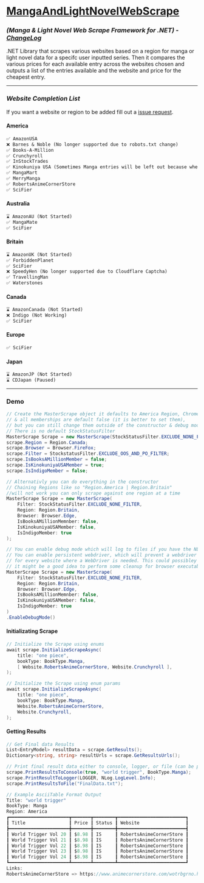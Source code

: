 # [MangaAndLightNovelWebScrape](https://www.nuget.org/packages/MangaAndLightNovelWebScrape/5.0.0#readme-body-tab)

### *(Manga & Light Novel Web Scrape Framework for .NET) - [ChangeLog](https://github.com/Sigrec/MangaAndLightNovelWebScrape/blob/master/ChangeLog.txt)*

.NET Library that scrapes various websites based on a region for manga or light novel data for a specifc user inputted series. Then it compares the various prices for each available entry across the websites chosen and outputs a list of the entries available and the website and price for the cheapest entry.
***

### *Website Completion List*

If you want a website or region to be added fill out a [issue request](https://github.com/Sigrec/MangaAndLightNovelWebScrape/issues/new/choose).

#### America

```txt
✅ AmazonUSA
❌ Barnes & Noble (No longer supported due to robots.txt change) 
✅ Books-A-Million
✅ Crunchyroll
✅ InStockTrades
✅ Kinokuniya USA (Sometimes Manga entries will be left out because when going to the manga tab it leaves some out)
✅ MangaMart
✅ MerryManga
✅ RobertsAnimeCornerStore
✅ SciFier
```

#### Australia

```txt
⌛ AmazonAU (Not Started)
✅ MangaMate
✅ SciFier
```

#### Britain

```txt
⌛ AmazonUK (Not Started)
✅ ForbiddenPlanet
✅ SciFier
❌ SpeedyHen (No longer supported due to Cloudflare Captcha) 
✅ TravellingMan
✅ Waterstones
```

#### Canada

```txt
⌛ AmazonCanada (Not Started)
❌ Indigo (Not Working)
✅ SciFier
```

#### Europe

```txt
✅ SciFier
```

#### Japan

```txt
⌛ AmazonJP (Not Started)
⌛ CDJapan (Paused)
```

***

### Demo

```cs
// Create the MasterScrape object it defaults to America Region, Chrome Browser, 
// & all memberships are default false (it is better to set them), 
// but you can still change them outside of the constructor & debug mode is disabled by default.
// There is no default StockStatusFilter
MasterScrape Scrape = new MasterScrape(StockStatusFilter.EXCLUDE_NONE_FILTER);
scrape.Region = Region.Canada;
scrape.Browser = Browser.FireFox;
scrape.Filter = StockstatusFilter.EXCLUDE_OOS_AND_PO_FILTER;
scrape.IsBooksAMillionMember = false;
scrape.IsKinokuniyaUSAMember = true;
scrape.IsIndigoMember = false;

// Alternativly you can do everything in the constructor 
// Chaining Regions like so "Region.America | Region.Britain" 
//will not work you can only scrape against one region at a time
MasterScrape Scrape = new MasterScrape(
    Filter: StockStatusFilter.EXCLUDE_NONE_FILTER, 
    Region: Region.Britain, 
    Browser: Browser.Edge, 
    IsBooksAMillionMemnber: false, 
    IsKinokuniyaUSAMember: false, 
    IsIndigoMember: true
);

// You can enable debug mode which will log to files if you have the NLog file
// You can enable persistent webdriver, which will prevent a webdriver from being created and disposed 
// for every website where a WebDriver is needed. This could possibley lead to memory issues 
// it might be a good idea to perform some cleanup for browser executables in the end
MasterScrape Scrape = new MasterScrape(
    Filter: StockStatusFilter.EXCLUDE_NONE_FILTER, 
    Region: Region.Britain, 
    Browser: Browser.Edge, 
    IsBooksAMillionMemnber: false, 
    IsKinokuniyaUSAMember: false, 
    IsIndigoMember: true
)
.EnableDebugMode()
```

#### Initializating Scrape

```cs
// Initialize the Scrape using enums
await scrape.InitializeScrapeAsync(
    title: "one piece",
    bookType: BookType.Manga,
    [ Website.RobertsAnimeCornerStore, Website.Crunchyroll ],
);

// Initialize the Scrape using enum params
await scrape.InitializeScrapeAsync(
    title: "one piece",
    bookType: BookType.Manga,
    Website.RobertsAnimeCornerStore,
    Website.Crunchyroll,
);
```

#### Getting Results

```cs
// Get Final data Results
List<EntryModel> resultData = scrape.GetResults();
Dictionary<string, string> resultUrls = scrape.GetResultsUrls();

// Print final result data either to console, logger, or file (can be printed in a ascii table format)
scrape.PrintResultsToConsole(true, "world trigger", BookType.Manga);
scrape.PrintResultToLogger(LOGGER, NLog.LogLevel.Info);
scrape.PrintResultsToFile("FinalData.txt");

// Example AsciiTable Format Output
Title: "world trigger"
BookType: Manga
Region: America
┏━━━━━━━━━━━━━━━━━━━━━━┳━━━━━━━┳━━━━━━━━┳━━━━━━━━━━━━━━━━━━━━━━━━━┓
┃ Title                ┃ Price ┃ Status ┃ Website                 ┃
┣━━━━━━━━━━━━━━━━━━━━━━╋━━━━━━━╋━━━━━━━━╋━━━━━━━━━━━━━━━━━━━━━━━━━┫
┃ World Trigger Vol 20 ┃ $8.98 ┃ IS     ┃ RobertsAnimeCornerStore ┃
┃ World Trigger Vol 21 ┃ $8.98 ┃ IS     ┃ RobertsAnimeCornerStore ┃
┃ World Trigger Vol 22 ┃ $8.98 ┃ IS     ┃ RobertsAnimeCornerStore ┃
┃ World Trigger Vol 23 ┃ $8.98 ┃ IS     ┃ RobertsAnimeCornerStore ┃
┃ World Trigger Vol 24 ┃ $8.98 ┃ IS     ┃ RobertsAnimeCornerStore ┃
┗━━━━━━━━━━━━━━━━━━━━━━┻━━━━━━━┻━━━━━━━━┻━━━━━━━━━━━━━━━━━━━━━━━━━┛
Links:
RobertsAnimeCornerStore => https://www.animecornerstore.com/wotrbgrno.html
```
